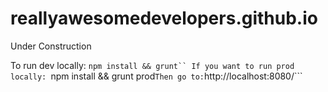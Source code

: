 reallyawesomedevelopers.github.io
==================================
Under Construction

To run dev locally:
```npm install && grunt``
If you want to run prod locally:
```npm install && grunt prod```
Then go to:
```http://localhost:8080/```